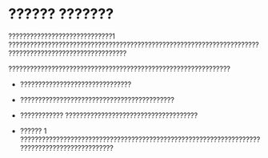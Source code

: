 
# ?????? ???????

?????????????????????????????1 ???????????????????????????????????????????????????????????????????????????????????????????????????????

??????????????????????????????????????????????????????????????

- ???????????????????????????????
    
- ???????????????????????????????????????????
    
- ???????????? ?????????????????????????????????????
    
- ?????? 1 ?????????????????????????????????????????????????????????????????????????????????????????????
    
